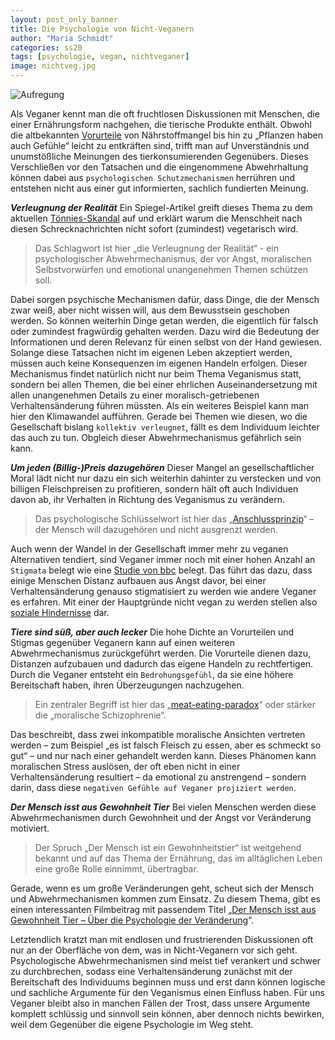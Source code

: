 ```yaml
---
layout: post_only_banner
title: Die Psychologie von Nicht-Veganern
author: "Maria Schmidt"
categories: ss20
tags: [psychologie, vegan, nichtveganer]
image: nichtveg.jpg
---
```


![Aufregung](https://szm-media.sueddeutsche.de/image/szm/c02a1ea6e8f121700cca844e31ecfdfa/970/image.jpeg?h=e5ce0b6b6e08c05e43d98d4afbd47a3b&hv=1)

Als Veganer kennt man die oft fruchtlosen Diskussionen mit Menschen, die einer Ernährungsform nachgehen, die tierische Produkte enthält. Obwohl die altbekannten [Vorurteile](https://www.careelite.de/vegan-vorurteile-mythen
) von Nährstoffmangel bis hin zu „Pflanzen haben auch Gefühle“ leicht zu entkräften sind, trifft man auf Unverständnis und unumstößliche Meinungen des tierkonsumierenden Gegenübers. Dieses Verschließen vor den Tatsachen und die eingenommene Abwehrhaltung können dabei aus `psychologischen Schutzmechanismen` herrühren und entstehen nicht aus einer gut informierten, sachlich fundierten Meinung.

**_Verleugnung der Realität_**
Ein Spiegel-Artikel greift dieses Thema zu dem aktuellen [Tönnies-Skandal](https://www.spiegel.de/psychologie/coronavirus-bei-toennies-warum-wir-auch-jetzt-keine-vegetarier-werden-a-8afc8b9d-b7c4-46f9-a8e9-3b399be03ee5) auf und erklärt warum die Menschheit nach diesen Schrecknachrichten nicht sofort (zumindest) vegetarisch wird. 
>Das Schlagwort ist hier „die Verleugnung der Realität“  - ein psychologischer Abwehrmechanismus, der vor Angst, moralischen Selbstvorwürfen und emotional unangenehmen Themen schützen soll. 

Dabei sorgen psychische Mechanismen dafür, dass Dinge, die der Mensch zwar weiß, aber nicht wissen will, aus dem Bewusstsein geschoben werden. So können weiterhin Dinge getan werden, die eigentlich für falsch oder zumindest fragwürdig gehalten werden. Dazu wird die Bedeutung der Informationen und deren Relevanz für einen selbst von der Hand gewiesen. Solange diese Tatsachen nicht im eigenen Leben akzeptiert werden, müssen auch keine Konsequenzen im eigenen Handeln erfolgen. Dieser Mechanismus findet natürlich nicht nur beim Thema Veganismus statt, sondern bei allen Themen, die bei einer ehrlichen Auseinandersetzung mit allen unangenehmen Details zu einer moralisch-getriebenen Verhaltensänderung führen müssten. Als ein weiteres Beispiel kann man hier den Klimawandel aufführen. Gerade bei Themen wie diesen, wo die Gesellschaft bislang `kollektiv verleugnet`, fällt es dem Individuum leichter das auch zu tun. Obgleich dieser Abwehrmechanismus gefährlich sein kann. 

**_Um jeden (Billig-)Preis dazugehören_**
Dieser Mangel an gesellschaftlicher Moral lädt nicht nur dazu ein sich weiterhin dahinter zu verstecken und von billigen Fleischpreisen zu profitieren, sondern hält oft auch Individuen davon ab, ihr Verhalten in Richtung des Veganismus zu verändern.
>Das psychologische Schlüsselwort ist hier das „[Anschlussprinzip](https://www.urheber-prinzip.de/allgemein/dazugehoeren-um-jeden-preis/)“ – der Mensch will dazugehören und nicht ausgrenzt werden. 

Auch wenn der Wandel in der Gesellschaft immer mehr zu veganen Alternativen tendiert, sind Veganer immer noch mit einer hohen Anzahl an `Stigmata` belegt wie eine [Studie von bbc](https://www.bbc.com/future/article/20200203-the-hidden-biases-that-drive-anti-vegan-hatred) belegt. Das führt das dazu, dass einige Menschen Distanz aufbauen aus Angst davor, bei einer Verhaltensänderung genauso stigmatisiert zu werden wie andere Veganer es erfahren. Mit einer der Hauptgründe nicht vegan zu werden stellen also [soziale Hindernisse](https://faunalytics.org/vegan-stigma-a-barrier-to-dietary-change/) dar.  

**_Tiere sind süß, aber auch lecker_**
Die hohe Dichte an Vorurteilen und Stigmas gegenüber Veganern kann auf einen weiteren Abwehrmechanismus zurückgeführt werden. Die Vorurteile dienen dazu, Distanzen aufzubauen und dadurch das eigene Handeln zu rechtfertigen. Durch die Veganer entsteht ein `Bedrohungsgefühl`, da sie eine höhere Bereitschaft haben, ihren Überzeugungen nachzugehen.
> Ein zentraler Begriff ist hier das „[meat-eating-paradox](https://www.bbc.com/future/article/20200203-the-hidden-biases-that-drive-anti-vegan-hatred)“ oder stärker die „moralische Schizophrenie“.

Das beschreibt, dass zwei inkompatible moralische Ansichten vertreten werden – zum Beispiel „es ist falsch Fleisch zu essen, aber es schmeckt so gut“ – und nur nach einer gehandelt werden kann. Dieses Phänomen kann moralischen Stress auslösen, der oft eben nicht in einer Verhaltensänderung resultiert – da emotional zu anstrengend – sondern darin, dass diese `negativen Gefühle auf Veganer projiziert werden`.

**_Der Mensch isst aus Gewohnheit Tier_**
Bei vielen Menschen werden diese Abwehrmechanismen durch Gewohnheit und der Angst vor Veränderung motiviert.
> Der Spruch „Der Mensch ist ein Gewohnheitstier“ ist weitgehend bekannt und auf das Thema der Ernährung, das im alltäglichen Leben eine große Rolle einnimmt, übertragbar. 

Gerade, wenn es um große Veränderungen geht, scheut sich der Mensch und Abwehrmechanismen kommen zum Einsatz. Zu diesem Thema, gibt es einen interessanten Filmbeitrag mit passendem Titel „[Der Mensch isst aus Gewohnheit Tier – Über die Psychologie der Veränderung](https://www.youtube.com/watch?v=8EBsnRiHc1c)“. 

Letztendlich kratzt man mit endlosen und frustrierenden Diskussionen oft nur an der Oberfläche von dem, was in Nicht-Veganern vor sich geht. Psychologische Abwehrmechanismen sind meist tief verankert und schwer zu durchbrechen, sodass eine Verhaltensänderung zunächst mit der Bereitschaft des Individuums beginnen muss und erst dann können logische und sachliche Argumente für den Veganismus einen Einfluss haben. Für uns Veganer bleibt also in manchen Fällen der Trost, dass unsere Argumente komplett schlüssig und sinnvoll sein können, aber dennoch nichts bewirken, weil dem Gegenüber die eigene Psychologie im Weg steht.


